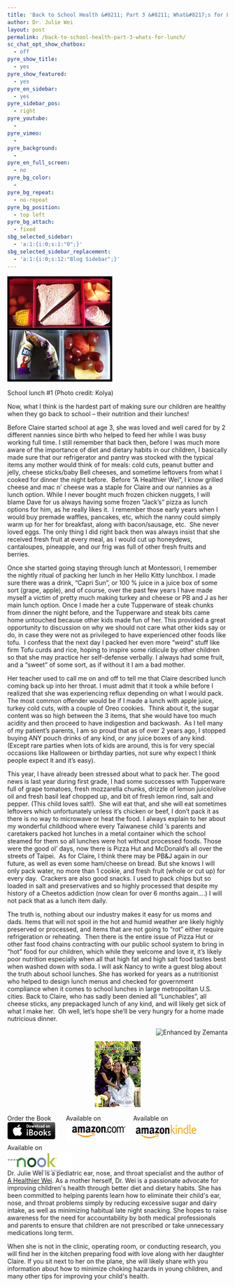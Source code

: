 ```yaml
---
title: 'Back to School Health &#8211; Part 3 &#8211; What&#8217;s for Lunch?'
author: Dr. Julie Wei
layout: post
permalink: /back-to-school-health-part-3-whats-for-lunch/
sc_chat_opt_show_chatbox:
  - off
pyre_show_title:
  - yes
pyre_show_featured:
  - yes
pyre_en_sidebar:
  - yes
pyre_sidebar_pos:
  - right
pyre_youtube:
  - 
pyre_vimeo:
  - 
pyre_background:
  - 
pyre_en_full_screen:
  - no
pyre_bg_color:
  - 
pyre_bg_repeat:
  - no-repeat
pyre_bg_position:
  - top left
pyre_bg_attach:
  - fixed
sbg_selected_sidebar:
  - 'a:1:{i:0;s:1:"0";}'
sbg_selected_sidebar_replacement:
  - 'a:1:{i:0;s:12:"Blog Sidebar";}'
---
```

<div style="width: 250px" class="wp-caption alignright">
  <a href="http://www.flickr.com/photos/49503003192@N01/7282266962" target="_blank"><img class="zemanta-img-inserted zemanta-img-configured" title="School lunch #1" alt="School lunch #1" src="/wp-content/uploads/2013/08/7282266962_cfc4551cf5_m1.jpg" width="240" height="240" /></a>
  
  <p class="wp-caption-text">
    School lunch #1 (Photo credit: Kolya)
  </p>
</div>

Now, what I think is the hardest part of making sure our children are healthy when they go back to school – their nutrition and their lunches!

Before Claire started school at age 3, she was loved and well cared for by 2 different nannies since birth who helped to feed her while I was busy working full time. I still remember that back then, before I was much more aware of the importance of diet and dietary habits in our children, I basically made sure that our refrigerator and pantry was stocked with the typical items any mother would think of for meals: cold cuts, peanut butter and jelly, cheese sticks/baby Bell cheeses, and sometime leftovers from what I cooked for dinner the night before.  Before “A Healthier Wei”, I know grilled cheese and mac n’ cheese was a staple for Claire and our nannies as a lunch option. While I never bought much frozen chicken nuggets, I will blame Dave for us always having some frozen “Jack’s” pizza as lunch options for him, as he really likes it.  I remember those early years when I would buy premade waffles, pancakes, etc, which the nanny could simply warm up for her for breakfast, along with bacon/sausage, etc.  She never loved eggs. The only thing I did right back then was always insist that she received fresh fruit at every meal, as I would cut up honeydews, cantaloupes, pineapple, and our frig was full of other fresh fruits and berries.

Once she started going staying through lunch at Montessori, I remember the nightly ritual of packing her lunch in her Hello Kitty lunchbox. I made sure there was a drink, “Capri Sun”, or 100 % juice in a juice box of some sort (grape, apple), and of course, over the past few years I have made myself a victim of pretty much making turkey and cheese or PB and J as her main lunch option. Once I made her a cute Tupperware of steak chunks from dinner the night before, and the Tupperware and steak bits came home untouched because other kids made fun of her. This provided a great opportunity to discussion on why we should not care what other kids say or do, in case they were not as privileged to have experienced other foods like tofu.  I confess that the next day I packed her even more “weird” stuff like firm Tofu curds and rice, hoping to inspire some ridicule by other children so that she may practice her self-defense verbally. I always had some fruit, and a “sweet” of some sort, as if without it I am a bad mother.

Her teacher used to call me on and off to tell me that Claire described lunch coming back up into her throat. I must admit that it took a while before I realized that she was experiencing reflux depending on what I would pack. The most common offender would be if I made a lunch with apple juice, turkey cold cuts, with a couple of Oreo cookies.  Think about it, the sugar content was so high between the 3 items, that she would have too much acidity and then proceed to have indigestion and backwash.  As I tell many of my patient’s parents, I am so proud that as of over 2 years ago, I stopped buying ANY pouch drinks of any kind, or any juice boxes of any kind. (Except rare parties when lots of kids are around, this is for very special occasions like Halloween or birthday parties, not sure why expect I think people expect it and it’s easy).

This year, I have already been stressed about what to pack her. The good news is last year during first grade, I had some successes with Tupperware full of grape tomatoes, fresh mozzarella chunks, drizzle of lemon juice/olive oil and fresh basil leaf chopped up, and bit of fresh lemon rind, salt and pepper. (This child loves salt!).  She will eat that, and she will eat sometimes leftovers which unfortunately unless it’s chicken or beef, I don’t pack it as there is no way to microwave or heat the food. I always explain to her about my wonderful childhood where every Taiwanese child ‘s parents and caretakers packed hot lunches in a metal container which the school steamed for them so all lunches were hot without processed foods. Those were the good ol’ days, now there is Pizza Hut and McDonald’s all over the streets of Taipei.  As for Claire, I think there may be PB&J again in our future, as well as even some ham/cheese on bread. But she knows I will only pack water, no more than 1 cookie, and fresh fruit (whole or cut up) for every day.  Crackers are also good snacks. I used to pack chips but so loaded in salt and preservatives and so highly processed that despite my history of a Cheetos addiction (now clean for over 6 months again….) I will not pack that as a lunch item daily.

The truth is, nothing about our industry makes it easy for us moms and dads. Items that will not spoil in the hot and humid weather are likely highly preserved or processed, and items that are not going to “rot” either require refrigeration or reheating.  Then there is the entire issue of Pizza Hut or other fast food chains contracting with our public school system to bring in “hot” food for our children, which while they welcome and love it, it’s likely poor nutrition especially when all that high fat and high salt food tastes best when washed down with soda. I will ask Nancy to write a guest blog about the truth about school lunches. She has worked for years as a nutritionist who helped to design lunch menus and checked for government compliance when it comes to school lunches in large metropolitan U.S. cities. Back to Claire, who has sadly been denied all “Lunchables”, all cheese sticks, any prepackaged lunch of any kind, and will likely get sick of what I make her.  Oh well, let’s hope she’ll be very hungry for a home made nutricious dinner.

<div class="zemanta-pixie" style="margin-top: 10px; height: 15px;">
  <a class="zemanta-pixie-a" title="Enhanced by Zemanta" href="http://www.zemanta.com/?px"><img class="zemanta-pixie-img" style="border: none; float: right;" alt="Enhanced by Zemanta" src="http://img.zemanta.com/zemified_e.png?x-id=7d3e091b-4e15-4fd6-8b44-61a95e0344c9" /></a>
</div>

<span style="width:105px;display:table;margin:0 auto;"><a href="the-book/"><img src="/wp-content/uploads/2014/04/AHealthierWei_cover_150.png" /></a></span>

<p style="height:80px">
  <span style="width:130px;display:inline-block;vertical-align:top;"> Order the Book <a href="https://itunes.apple.com/us/book/a-healthier-wei/id806784060?ls=1&mt=11#" target="_blank" > <img class="size-full wp-image-944" alt="Apple iBooks" title="Apple iBooks" src="/wp-content/uploads/2014/02/Download_on_iBooks_Badge_US-UK_110x40_090513.png" width="110" height="40" /></a> </span> <span style="width:150px;display:inline-block;vertical-align:top;">Available on <a href="http://amzn.to/1fSNqeb" target="_blank" > <img class="size-full wp-image-945" alt="Amazon.com" title="Amazon.com" src="/wp-content/uploads/2014/02/amazon_com_logo_160.jpg" width="160" height="47" /> </a> </span> <span  style="width:150px;display:inline-block;vertical-align:top;">Available on <a href="http://amzn.to/1eHEfNl" target="_blank" > <img class="size-full wp-image-946" alt="Amazon Kindle" title="Amazon Kindle" src="/wp-content/uploads/2014/02/kindle_logo_160.jpg" width="160" height="43" /> </a> </span> <span style="width:150px;display:inline-block;vertical-align:top;">Available on <a href="http://www.barnesandnoble.com/w/a-healthier-wei-julie-wei/1118260302?ean=2940148244592&itm=1&usri=2940148244592" target="_blank" > <img class="size-full wp-image-947" alt="Nook" title="Nook" src="/wp-content/uploads/2014/02/nook_logo_160.png" width="160" height="52" /></a> </span>
</p>

\-----

Dr. Julie Wei is a pediatric ear, nose, and throat specialist and the author of [A Healthier Wei][1]. As a mother herself, Dr. Wei is a passionate advocate for improving children's health through better diet and dietary habits. She has been committed to helping parents learn how to eliminate their child's ear, nose, and throat problems simply by reducing excessive sugar and dairy intake, as well as minimizing habitual late night snacking. She hopes to raise awareness for the need for accountability by both medical professionals and parents to ensure that children are not prescribed or take unnecessary medications long term. 

When she is not in the clinic, operating room, or conducting research, you will find her in the kitchen preparing food with love along with her daughter Claire. If you sit next to her on the plane, she will likely share with you information about how to minimize choking hazards in young children, and many other tips for improving your child's health.

 [1]: the-book